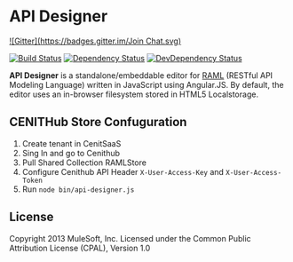 # API Designer

[![Gitter](https://badges.gitter.im/Join Chat.svg)](https://gitter.im/mulesoft/api-designer?utm_source=badge&utm_medium=badge&utm_campaign=pr-badge&utm_content=badge)

[![Build Status](https://travis-ci.org/mulesoft/api-designer.png)](https://travis-ci.org/mulesoft/api-designer)
[![Dependency Status](https://david-dm.org/mulesoft/api-designer.png)](https://david-dm.org/mulesoft/api-designer#info=dependencies)
[![DevDependency Status](https://david-dm.org/mulesoft/api-designer/dev-status.png)](https://david-dm.org/mulesoft/api-designer#info=devDependencies)

**API Designer** is a standalone/embeddable editor for [RAML](http://raml.org) (RESTful API Modeling Language) written in JavaScript using Angular.JS. By default, the editor uses an in-browser filesystem stored in HTML5 Localstorage.

## CENITHub Store Confuguration

1. Create tenant in CenitSaaS
2. Sing In and go to Cenithub
3. Pull Shared Collection RAMLStore
4. Configure Cenithub API Header ``` X-User-Access-Key ``` and ```X-User-Access-Token```
5. Run  ``` node bin/api-designer.js ```

## License

Copyright 2013 MuleSoft, Inc. Licensed under the Common Public Attribution License (CPAL), Version 1.0
